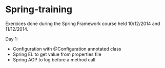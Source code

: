 Spring-training
===============
Exercices done during the Spring Framework course held 10/12/2014 and 11/12/2014.

Day 1:
- Configuration with @Configuration annotated class
- Spring EL to get value from properties file
- Spring AOP to log before a method call 
